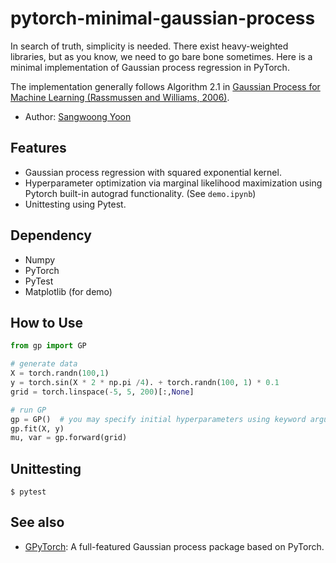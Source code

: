 # pytorch-minimal-gaussian-process

In search of truth, simplicity is needed. There exist heavy-weighted libraries, but as you know, we need to go bare bone sometimes.
Here is a minimal implementation of Gaussian process regression in PyTorch.

The implementation generally follows Algorithm 2.1 in [Gaussian Process for Machine Learning (Rassmussen and Williams, 2006)](http://www.gaussianprocess.org/gpml/).


* Author: [Sangwoong Yoon](https://swyoon.github.io/)

## Features

* Gaussian process regression with squared exponential kernel.
* Hyperparameter optimization via marginal likelihood maximization using Pytorch built-in autograd functionality. (See `demo.ipynb`)
* Unittesting using Pytest.

## Dependency

* Numpy
* PyTorch
* PyTest
* Matplotlib (for demo)

## How to Use

```python
from gp import GP

# generate data
X = torch.randn(100,1)
y = torch.sin(X * 2 * np.pi /4). + torch.randn(100, 1) * 0.1
grid = torch.linspace(-5, 5, 200)[:,None]

# run GP
gp = GP()  # you may specify initial hyperparameters using keyword arguments
gp.fit(X, y)
mu, var = gp.forward(grid)
```

## Unittesting

```
$ pytest
```

## See also

* [GPyTorch](https://gpytorch.ai/): A full-featured Gaussian process package based on PyTorch.
